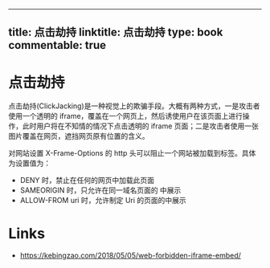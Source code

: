 
---
title: 点击劫持
linktitle: 点击劫持
type: book
commentable: true
---

# 点击劫持

点击劫持(ClickJacking)是一种视觉上的欺骗手段。大概有两种方式，一是攻击者使用一个透明的 iframe，覆盖在一个网页上，然后诱使用户在该页面上进行操作，此时用户将在不知情的情况下点击透明的 iframe 页面；二是攻击者使用一张图片覆盖在网页，遮挡网页原有位置的含义。

对网站设置 X-Frame-Options 的 http 头可以阻止一个网站被加载到标签。具体为设置值为：

- DENY 时，禁止在任何的网页中加载此页面
- SAMEORIGIN 时，只允许在同一域名页面的 中展示
- ALLOW-FROM uri 时，允许制定 Uri 的页面的中展示

# Links

- https://kebingzao.com/2018/05/05/web-forbidden-iframe-embed/

    